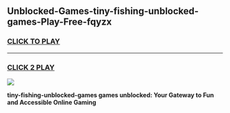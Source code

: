 
## Unblocked-Games-tiny-fishing-unblocked-games-Play-Free-fqyzx
<h3>
<a href="https://premium76.site?title=tiny-fishing-unblocked-games&ref=24M">CLICK TO PLAY</a></h3>
<hr>

<h3>
<a href="https://premium76.site?title=tiny-fishing-unblocked-games&ref=24M">CLICK 2 PLAY</a>
  
</h3>

<a href="https://premium76.site?title=tiny-fishing-unblocked-games&ref=24M"><img src="https://clearcache.store/games.png"></a>


**tiny-fishing-unblocked-games games unblocked: Your Gateway to Fun and Accessible Online Gaming**
